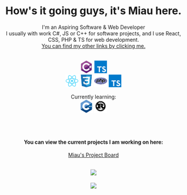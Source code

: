 <h1 align="center"> How's it going guys, it's Miau here. </h1>

<p align="center">
  I'm an Aspiring Software & Web Developer<br>
  I usually with work C#, JS or C++ for software projects, and I use React, CSS, PHP & TS for web development.<br>
  <a href="https://linktr.ee/miau">You can find my other links by clicking me.</a>
  <br><br>
</p>

<p align="center">
  <img src="https://github.com/devicons/devicon/blob/master/icons/csharp/csharp-original.svg" width=35>
  <img src="https://github.com/devicons/devicon/blob/master/icons/typescript/typescript-original.svg" width=35>
  <br>

  <img src="https://github.com/devicons/devicon/blob/master/icons/react/react-original.svg" width=35>
  <img src="https://github.com/devicons/devicon/blob/master/icons/css3/css3-original.svg" width=35>
  <img src="https://github.com/devicons/devicon/blob/master/icons/php/php-original.svg" width=35>
  <img src="https://github.com/devicons/devicon/blob/master/icons/typescript/typescript-original.svg" width=35>
  <br>
</p>
  
<p align="center">
  Currently learning:
  <br>
  <img src="https://github.com/devicons/devicon/blob/master/icons/cplusplus/cplusplus-original.svg" width=35>
  <img src="https://github.com/devicons/devicon/blob/master/icons/rust/rust-plain.svg" width=35>
</p>
<br><br>

<h4 align="center">You can view the current projects I am working on here:</h4>
<p align="center">
    <a href="https://trello.com/b/p2rmvn8b/project-board">Miau's Project Board</a>
    <br><br>
</p>

<p align="center">
  <img src="https://github-readme-stats.vercel.app/api?username=notmiauu&show_icons=true&theme=omni">
  <br><br>
  <img src="https://github-readme-stats.vercel.app/api/top-langs/?username=notmiauu&layout=compact&theme=omni">
</p>


<!--
**notmiauu/notmiauu** is a ✨ _special_ ✨ repository because its `README.md` (this file) appears on your GitHub profile.

Here are some ideas to get you started:

- 🔭 I’m currently working on ...
- 🌱 I’m currently learning ...
- 👯 I’m looking to collaborate on ...
- 🤔 I’m looking for help with ...
- 💬 Ask me about ...
- 📫 How to reach me: ...
- 😄 Pronouns: ...
- ⚡ Fun fact: ...
-->
